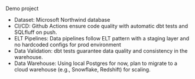 Demo project
- Dataset: Microsoft Northwind database
- CI/CD: Github Actions ensure code quality with automatic dbt tests and SQLfluff on push.
- ELT Pipelines: Data pipelines follow ELT pattern with a staging layer and no hardcoded configs for prod environment
- Data Validation: dbt tests guarantee data quality and consistency in the warehouse.
- Data Warehouse: Using local Postgres for now, plan to migrate to a cloud warehouse (e.g., Snowflake, Redshift) for scaling.
